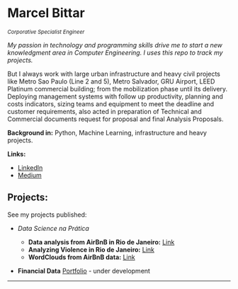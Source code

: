 # Marcel Bittar
<sub>*Corporative Specialist Engineer*</sub>

*My passion in technology and programming skills drive me to start a new knowledgment area in Computer Engineering. I uses this repo to track my projects.*

But I always work with large urban infrastructure and heavy civil projects like Metro Sao Paulo (Line 2 and 5), Metro Salvador, GRU Airport, LEED Platinum commercial building;
from the mobilization phase until its delivery. Deploying management systems with follow up productivity, planning and costs indicators, sizing teams and equipment to meet the deadline and customer requirements, also acted in preparation of Technical and Commercial documents request for proposal and final Analysis Proposals.



**Background in:** Python, Machine Learning, infrastructure and heavy projects.

**Links:**
* [LinkedIn](https://www.linkedin.com/in/marcelbittar/?locale=en_US)
* [Medium](https://medium.com/@marcelmartinsbittar)


## Projects:
See my projects published:


* *Data Science na Prática*
   * **Data analysis from AirBnB in Rio de Janeiro:** [Link](https://github.com/mabittar/Portfolio/blob/master/Analise_de_Dados_dispon%C3%ADvel_no_Airbnb.ipynb)
   * **Analyzing Violence in Rio de Janeiro:** [Link](https://github.com/mabittar/Portfolio/blob/master/Analisando_a_Viol%C3%AAncia_no_Rio_de_Janeiro.ipynb)
   * **WordClouds from AirBnB data:** [Link](https://github.com/mabittar/Portfolio/blob/master/Wordcloud.ipynb)

* **Financial Data** [Portfolio](https://github.com/mabittar/FinancialData) - under development 

---
